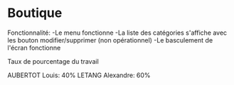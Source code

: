 # Boutique


Fonctionnalité:
-Le menu fonctionne
-La liste des catégories s'affiche avec les bouton modifier/supprimer (non opérationnel)
-Le basculement de l'écran fonctionne

Taux de pourcentage du travail

AUBERTOT Louis: 40%
LETANG Alexandre: 60%
